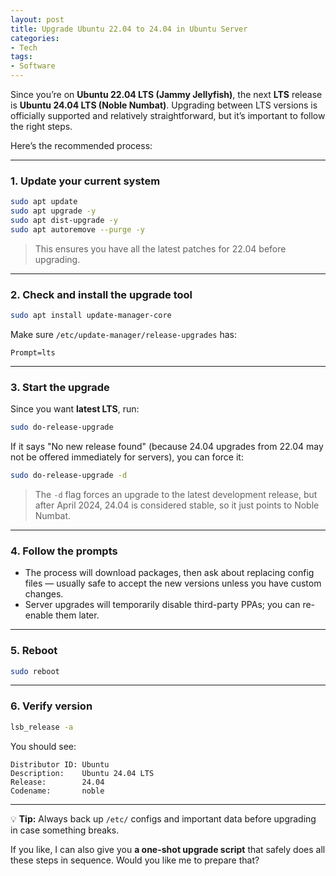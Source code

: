 ```yaml
---
layout: post
title: Upgrade Ubuntu 22.04 to 24.04 in Ubuntu Server
categories:
- Tech
tags:
- Software
---
```

Since you’re on **Ubuntu 22.04 LTS (Jammy Jellyfish)**, the next **LTS** release is **Ubuntu 24.04 LTS (Noble Numbat)**.
Upgrading between LTS versions is officially supported and relatively straightforward, but it’s important to follow the right steps.

Here’s the recommended process:

---

### **1. Update your current system**

```bash
sudo apt update
sudo apt upgrade -y
sudo apt dist-upgrade -y
sudo apt autoremove --purge -y
```

> This ensures you have all the latest patches for 22.04 before upgrading.

---

### **2. Check and install the upgrade tool**

```bash
sudo apt install update-manager-core
```

Make sure `/etc/update-manager/release-upgrades` has:

```
Prompt=lts
```

---

### **3. Start the upgrade**

Since you want **latest LTS**, run:

```bash
sudo do-release-upgrade
```

If it says "No new release found" (because 24.04 upgrades from 22.04 may not be offered immediately for servers), you can force it:

```bash
sudo do-release-upgrade -d
```

> The `-d` flag forces an upgrade to the latest development release, but after April 2024, 24.04 is considered stable, so it just points to Noble Numbat.

---

### **4. Follow the prompts**

* The process will download packages, then ask about replacing config files — usually safe to accept the new versions unless you have custom changes.
* Server upgrades will temporarily disable third-party PPAs; you can re-enable them later.

---

### **5. Reboot**

```bash
sudo reboot
```

---

### **6. Verify version**

```bash
lsb_release -a
```

You should see:

```
Distributor ID: Ubuntu
Description:    Ubuntu 24.04 LTS
Release:        24.04
Codename:       noble
```

---

💡 **Tip:** Always back up `/etc/` configs and important data before upgrading in case something breaks.

If you like, I can also give you **a one-shot upgrade script** that safely does all these steps in sequence.
Would you like me to prepare that?
